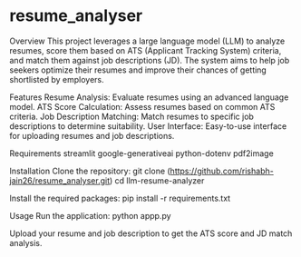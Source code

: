 # resume_analyser

Overview
This project leverages a large language model (LLM) to analyze resumes, score them based on ATS (Applicant Tracking System) criteria, and match them against job descriptions (JD). The system aims to help job seekers optimize their resumes and improve their chances of getting shortlisted by employers.

Features
Resume Analysis: Evaluate resumes using an advanced language model.
ATS Score Calculation: Assess resumes based on common ATS criteria.
Job Description Matching: Match resumes to specific job descriptions to determine suitability.
User Interface: Easy-to-use interface for uploading resumes and job descriptions.


Requirements
streamlit
google-generativeai
python-dotenv
pdf2image


Installation
Clone the repository:
git clone (https://github.com/rishabh-jain26/resume_analyser.git)
cd llm-resume-analyzer

Install the required packages:
pip install -r requirements.txt

Usage
Run the application:
python appp.py

Upload your resume and job description to get the ATS score and JD match analysis.
